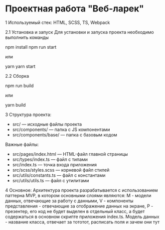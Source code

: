 # Проектная работа "Веб-ларек"

1 Используемый стек: HTML, SCSS, TS, Webpack

2.1 Установка и запуск
Для установки и запуска проекта необходимо выполнить команды

npm install
npm run start

или

yarn
yarn start

2.2 Сборка

npm run build

или

yarn build


3 Структура проекта:
- src/ — исходные файлы проекта
- src/components/ — папка с JS компонентами
- src/components/base/ — папка с базовым кодом

Важные файлы:
- src/pages/index.html — HTML-файл главной страницы
- src/types/index.ts — файл с типами
- src/index.ts — точка входа приложения
- src/scss/styles.scss — корневой файл стилей
- src/utils/constants.ts — файл с константами
- src/utils/utils.ts — файл с утилитами

4 Основное:
Архитектура проекта разрабатывается с использованием паттерна MVP, в котором основными слоями являются: M - модели данных, отвечающие за работу с данными, V - компоненты представления - отвечающие за отображение данных на экране, P - презентер, его код не будет выделен в отдельный класс, а будет содержаться в основном скрипте приложения index.ts.
Модель данных - название класса, отвечает за тототот, расписать поля и зачем они тут